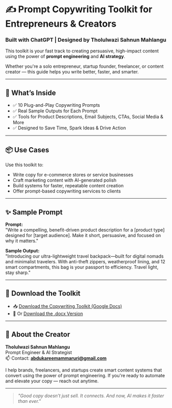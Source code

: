 # ✍️ Prompt Copywriting Toolkit for Entrepreneurs & Creators  
### Built with ChatGPT | Designed by Tholulwazi Sahnun Mahlangu

This toolkit is your fast track to creating persuasive, high-impact content using the power of **prompt engineering** and **AI strategy**.

Whether you're a solo entrepreneur, startup founder, freelancer, or content creator — this guide helps you write better, faster, and smarter.

---

## 🧠 What’s Inside

- ✅ 10 Plug-and-Play Copywriting Prompts  
- ✅ Real Sample Outputs for Each Prompt  
- ✅ Tools for Product Descriptions, Email Subjects, CTAs, Social Media & More  
- ✅ Designed to Save Time, Spark Ideas & Drive Action

---

## 📦 Use Cases

Use this toolkit to:
- Write copy for e-commerce stores or service businesses
- Craft marketing content with AI-generated polish
- Build systems for faster, repeatable content creation
- Offer prompt-based copywriting services to clients

---

## ✨ Sample Prompt

**Prompt:**  
"Write a compelling, benefit-driven product description for a [product type] designed for [target audience]. Make it short, persuasive, and focused on why it matters."

**Sample Output:**  
"Introducing our ultra-lightweight travel backpack—built for digital nomads and minimalist travelers. With anti-theft zippers, weatherproof lining, and 12 smart compartments, this bag is your passport to efficiency. Travel light, stay sharp."

---

## 📄 Download the Toolkit

- 📥 [Download the Copywriting Toolkit (Google Docs)](INSERT-GOOGLE-DOCS-LINK-HERE)  
- 📁 Or [Download the .docx Version](./Prompt_Copywriting_Toolkit_Portfolio_Edition.docx)

---

## 👤 About the Creator

**Tholulwazi Sahnun Mahlangu**  
Prompt Engineer & AI Strategist  
📫 Contact: **abdukareemammaruri@gmail.com**

I help brands, freelancers, and startups create smart content systems that convert using the power of prompt engineering. If you're ready to automate and elevate your copy — reach out anytime.

---

> _"Good copy doesn’t just sell. It connects. And now, AI makes it faster than ever."_  

